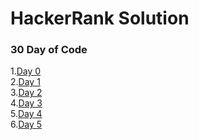# HackerRank Solution

### 30 Day of Code

1.[Day 0](https://github.com/Ashvin0740/HackerRank-Solution/blob/master/30%20day%20of%20code/Solution.java) <br>
2.[Day 1](https://github.com/Ashvin0740/HackerRank-Solution/blob/master/30%20day%20of%20code/DataType.java)<br>
3.[Day 2](https://github.com/Ashvin0740/HackerRank-Solution/blob/master/30%20day%20of%20code/Operator.java)<br>
4.[Day 3](https://github.com/Ashvin0740/HackerRank-Solution/blob/master/30%20day%20of%20code/ConditionalStatements.java)<br>
5.[Day 4](https://github.com/Ashvin0740/HackerRank-Solution/blob/master/30%20day%20of%20code/Person.java)<br>
6.[Day 5](https://github.com/Ashvin0740/HackerRank-Solution/blob/master/30%20day%20of%20code/MultiplicationTable.java)<br>





